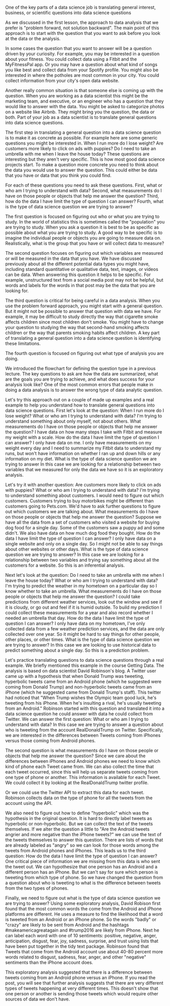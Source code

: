 One of the key parts of a data science job is translating general interest, business, or scientific questions into data science questions

As we discussed in the first lesson, the approach to data analysis that we prefer is "problem forward, not solution backward". The main point of this approach is to start with the question that you want to ask before you look at the data or the analysis. 

In some cases the question that you want to answer will be a question driven by your curiosity. For example, you may be interested in a question about your fitness. You could collect data using a Fitbit and the MyFitnessPal app. Or you may have a question about what kind of songs you like best and collect data from your Spotify profile. You might also be interested in where the potholes are most common in your city. You could collect information from your city's open data website. 

Another really common situation is that someone else is coming up with the question. When you are working as a data scientist this might be the marketing team, and executive, or an engineer who has a question that they would like to answer with the data. You might be asked to categorize photos on a website like Airbnb. They might bring you the question, the data or both. Part of your job as a data scientist is to translate general questions into data science questions. 

The first step in translating a general question into a data science question is to make it as concrete as possible. For example here are some generic questions you might be interested in. When I run more do I lose weight? Are customers more likely to click on ads with puppies? Do I need to take an umbrella with me when I leave the house today? These questions are interesting but they aren't very specific. This is how most good data science projects start. To make a question more concrete you need to think about the data you would use to answer the question. This could either be data that you have or data that you think you could find. 

For each of these questions you need to ask these questions. First, what or who am I trying to understand with data? Second, what measurements do I have on those people or objects that help me answer the question? Third, how do the data I have limit the type of question I can answer? Fourth, what is the type of data science question we are trying to answer?

The first question is focused on figuring out who or what you are trying to study. In the world of statistics this is sometimes called the "population" you are trying to study. When you ask a question it is best to be as specific as possible about what you are trying to study. A good way to be specific is to imagine the individual people or objects you are going to measure data on. Realistically, what is the group that you have or will collect data to measure? 

The second question focuses on figuring out which variables are measured or will be measured in the data that you have. We have discussed previously about all the different potential data types you might have, including standard quantitative or qualitative data, text, images, or videos can be data. When answering this question it helps to be specific. For example, unstructured text from a social media post may not be helpful, but words and labels for the words in that post may be the data that you are looking for. 

The third question is critical for being careful in a data analysis. When you use the problem forward approach, you might start with a general question. But it might not be possible to answer that question with data we have. For example, it may be difficult to study directly the way that cigarette smoke affects children since most children don't smoke. You might have to change your question to studying the way that second-hand smoking affects children or the way that parents smoking habits affect children. A key part of translating a general question into a data science question is identifying these limitations. 

The fourth question is focused on figuring out what type of analysis you are doing. 

We introduced the flowchart for defining the question type in a previous lecture. The key questions to ask are how the data are summarized, what are the goals you are trying to achieve, and what does success for your analysis look like? One of the most common errors that people make in doing a data analysis is to answer the wrong type of data analytic question. 

Let's try this approach out on a couple of made up examples and a real example to help you understand how to translate general questions into data science questions. First let's look at the question: When I run more do I lose weight? What or who am I trying to understand with data? I'm trying to understand something about only myself, not about others. What measurements do I have on those people or objects that help me answer the question?  I have data on how many steps I take with Fitbit and measure my weight with a scale. How do the data I have limit the type of question I can answer? I only have data on me. I only have measurements on my weight every day and I need to summarize my Fitbit data to understand my runs, but won't have information on whether I ran up and down hills or any information on my diet. What is the type of data science question we are trying to answer In this case we are looking for a relationship between two variables that we measured for only the data we have so it is an exploratory analysis. 

Let's try it with another question: Are customers more likely to click on ads with puppies? What or who am I trying to understand with data? I'm trying to understand something about customers. I would need to figure out which customers. Customers trying to buy motorbikes might be different than customers going to Pets.com. We'd have to ask further questions to figure out which customers we are talking about. What measurements do I have on those people or objects that help me answer the question?  Suppose we have all the data from a set of customers who visited a website for buying dog food for a single day. Some of the customers saw a puppy ad and some didn't. We also have data on how much dog food they bought. How do the data I have limit the type of question I can answer? I only have data on a single website and only on a single day. So I might not be able to say things about other websites or other days. What is the type of data science question we are trying to answer? In this case we are looking for a relationship between two variables and trying say something about all the customers for a website. So this is an inferential analysis. 

Next let's look at the question: Do I need to take an umbrella with me when I leave the house today? What or who am I trying to understand with data? I'm trying to predict the weather in my hometown on a particular day so I know whether to take an umbrella.  What measurements do I have on those people or objects that help me answer the question?  I could take predictions from different weather services, look out the window and see if it is cloudy, or go out and feel if it is humid outside. To build my prediction I could collect these measurements for a year and also record whether I needed an umbrella that day.  How do the data I have limit the type of question I can answer? I only have data on my hometown, I've only collected data from a few weather prediction services, and the data are only collected over one year. So it might be hard to say things for other people, other places, or other times.  What is the type of data science question we are trying to answer? In this case we are looking to use historical data to predict something about a single day. So this is a prediction problem. 

Let's practice translating questions to data science questions through a real example. We briefly mentioned this example in the course Getting Data. The analysis is based on data scientist David Robinson's blog. A Twitter user came up with a hypothesis that when Donald Trump was tweeting, hyperbolic tweets came from an Android phone (which he suggested were coming from Donald Trump) and non-hyperbolic tweets came from an iPhone (which he suggested came from Donald Trump's staff). This twitter had noticed that "When Trump wishes the Olympic team good luck, he's tweeting from his iPhone. When he's insulting a rival, he's usually tweeting from an Android." Robinson started with this question and translated it into a data science question he could answer with data he could collect from Twitter. We can answer the first question: What or who am I trying to understand with data? In this case we are trying to answer a question about who is tweeting from the account RealDonaldTrump on Twitter. Specifically, we are interested in the differences between Tweets coming from iPhones versus those coming from Android phones. 

The second question is what measurements do I have on those people or objects that help me answer the question? Since we care about the differences between iPhones and Android phones we need to know which kind of phone each Tweet came from. We can also collect the time that each tweet occurred, since this will help us separate tweets coming from one type of phone or another. This information is available for each Tweet. We could collect it by looking at the RealDonaldTrump twitter profile. 

Or we could use the Twitter API to extract this data for each tweet. Robinson collects data on the type of phone for all the tweets from the account using the API. 

We also need to figure out how to define "hyperbolic" which was the hypothesis in the original question. It is hard to directly label tweets as hyperbolic or non-hyperbolic. But we can collect the text of the tweets themselves. If we alter the question a little to "Are the Android tweets angrier and more negative than the iPhone tweets?" we can use the text of the tweets themselves to answer this question. There are lists of words that are already labeled as "angry" so we can look for those words among the tweets from Android phones and iPhones. This leads us to the third question: How do the data I have limit the type of question I can answer? One critical piece of information we are missing from this data is who sent the tweet out. We can hypothesize that one person has an Android and a different person has an iPhone. But we can't say for sure which person is tweeting from which type of phone. So we have changed the question from a question about who is tweeting to what is the difference between tweets from the two types of phones. 

Finally, we need to figure out what is the type of data science question we are trying to answer? Using some exploratory analysis, David Robison first found that the most common words the come from the Android and iPhone platforms are different. He uses a measure to find the likelihood that a word is tweeted from an Android or an iPhone phone. So the words "badly" or "crazy" are likely to be sent from Android and the hashtags #makeamericagreatagain and #trump2016 are likely from iPhone.  Next he can label each word with one of 10 sentiments:  positive, negative, anger, anticipation, disgust, fear, joy, sadness, surprise, and trust using lists that have been put together in the tidy text package. Robinson found that Tweets that come from the Android account use about 40-80 percent more words related to disgust, sadness, fear, anger, and other "negative" sentiments than the iPhone account does.

This exploratory analysis suggested that there is a difference between tweets coming from an Android phone versus an iPhone. If you read the post, you will see that further analysis suggests that there are very different types of tweets happening at very different times. This doesn't show that one person or another is sending those tweets which would require other sources of data we don't have. 
